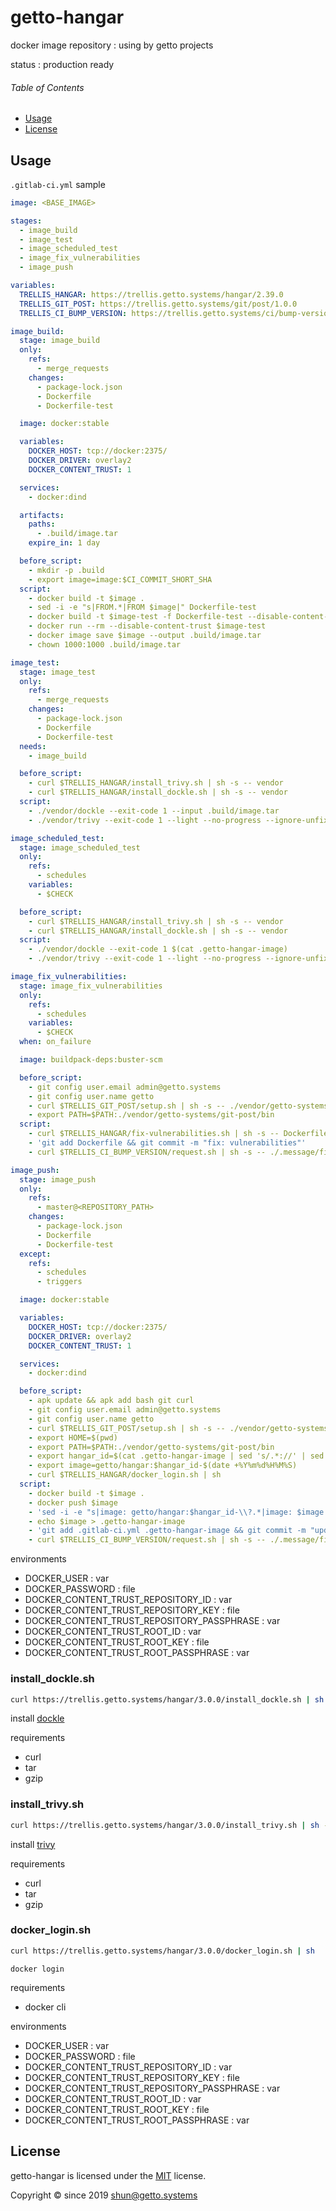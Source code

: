 # getto-hangar

docker image repository : using by getto projects

status : production ready


###### Table of Contents

- [Usage](#Usage)
- [License](#License)


## Usage

`.gitlab-ci.yml` sample

```yaml
image: <BASE_IMAGE>

stages:
  - image_build
  - image_test
  - image_scheduled_test
  - image_fix_vulnerabilities
  - image_push

variables:
  TRELLIS_HANGAR: https://trellis.getto.systems/hangar/2.39.0
  TRELLIS_GIT_POST: https://trellis.getto.systems/git/post/1.0.0
  TRELLIS_CI_BUMP_VERSION: https://trellis.getto.systems/ci/bump-version/1.4.0

image_build:
  stage: image_build
  only:
    refs:
      - merge_requests
    changes:
      - package-lock.json
      - Dockerfile
      - Dockerfile-test

  image: docker:stable

  variables:
    DOCKER_HOST: tcp://docker:2375/
    DOCKER_DRIVER: overlay2
    DOCKER_CONTENT_TRUST: 1

  services:
    - docker:dind

  artifacts:
    paths:
      - .build/image.tar
    expire_in: 1 day

  before_script:
    - mkdir -p .build
    - export image=image:$CI_COMMIT_SHORT_SHA
  script:
    - docker build -t $image .
    - sed -i -e "s|FROM.*|FROM $image|" Dockerfile-test
    - docker build -t $image-test -f Dockerfile-test --disable-content-trust .
    - docker run --rm --disable-content-trust $image-test
    - docker image save $image --output .build/image.tar
    - chown 1000:1000 .build/image.tar

image_test:
  stage: image_test
  only:
    refs:
      - merge_requests
    changes:
      - package-lock.json
      - Dockerfile
      - Dockerfile-test
  needs:
    - image_build

  before_script:
    - curl $TRELLIS_HANGAR/install_trivy.sh | sh -s -- vendor
    - curl $TRELLIS_HANGAR/install_dockle.sh | sh -s -- vendor
  script:
    - ./vendor/dockle --exit-code 1 --input .build/image.tar
    - ./vendor/trivy --exit-code 1 --light --no-progress --ignore-unfixed --input .build/image.tar

image_scheduled_test:
  stage: image_scheduled_test
  only:
    refs:
      - schedules
    variables:
      - $CHECK

  before_script:
    - curl $TRELLIS_HANGAR/install_trivy.sh | sh -s -- vendor
    - curl $TRELLIS_HANGAR/install_dockle.sh | sh -s -- vendor
  script:
    - ./vendor/dockle --exit-code 1 $(cat .getto-hangar-image)
    - ./vendor/trivy --exit-code 1 --light --no-progress --ignore-unfixed $(cat .getto-hangar-image)

image_fix_vulnerabilities:
  stage: image_fix_vulnerabilities
  only:
    refs:
      - schedules
    variables:
      - $CHECK
  when: on_failure

  image: buildpack-deps:buster-scm

  before_script:
    - git config user.email admin@getto.systems
    - git config user.name getto
    - curl $TRELLIS_GIT_POST/setup.sh | sh -s -- ./vendor/getto-systems
    - export PATH=$PATH:./vendor/getto-systems/git-post/bin
  script:
    - curl $TRELLIS_HANGAR/fix-vulnerabilities.sh | sh -s -- Dockerfile
    - 'git add Dockerfile && git commit -m "fix: vulnerabilities"'
    - curl $TRELLIS_CI_BUMP_VERSION/request.sh | sh -s -- ./.message/fix-vulnerabilities.sh

image_push:
  stage: image_push
  only:
    refs:
      - master@<REPOSITORY_PATH>
    changes:
      - package-lock.json
      - Dockerfile
      - Dockerfile-test
  except:
    refs:
      - schedules
      - triggers

  image: docker:stable

  variables:
    DOCKER_HOST: tcp://docker:2375/
    DOCKER_DRIVER: overlay2
    DOCKER_CONTENT_TRUST: 1

  services:
    - docker:dind

  before_script:
    - apk update && apk add bash git curl
    - git config user.email admin@getto.systems
    - git config user.name getto
    - curl $TRELLIS_GIT_POST/setup.sh | sh -s -- ./vendor/getto-systems
    - export HOME=$(pwd)
    - export PATH=$PATH:./vendor/getto-systems/git-post/bin
    - export hangar_id=$(cat .getto-hangar-image | sed 's/.*://' | sed 's/-.*//')
    - export image=getto/hangar:$hangar_id-$(date +%Y%m%d%H%M%S)
    - curl $TRELLIS_HANGAR/docker_login.sh | sh
  script:
    - docker build -t $image .
    - docker push $image
    - 'sed -i -e "s|image: getto/hangar:$hangar_id-\\?.*|image: $image|" .gitlab-ci.yml'
    - echo $image > .getto-hangar-image
    - 'git add .gitlab-ci.yml .getto-hangar-image && git commit -m "update: image"'
    - curl $TRELLIS_CI_BUMP_VERSION/request.sh | sh -s -- ./.message/fix-image.sh
```

environments

- DOCKER_USER : var
- DOCKER_PASSWORD : file
- DOCKER_CONTENT_TRUST_REPOSITORY_ID : var
- DOCKER_CONTENT_TRUST_REPOSITORY_KEY : file
- DOCKER_CONTENT_TRUST_REPOSITORY_PASSPHRASE : var
- DOCKER_CONTENT_TRUST_ROOT_ID : var
- DOCKER_CONTENT_TRUST_ROOT_KEY : file
- DOCKER_CONTENT_TRUST_ROOT_PASSPHRASE : var


### install_dockle.sh

```bash
curl https://trellis.getto.systems/hangar/3.0.0/install_dockle.sh | sh -s -- <path/to/install/dir>
```

install [dockle](https://github.com/goodwithtech/dockle)

requirements

- curl
- tar
- gzip


### install_trivy.sh

```bash
curl https://trellis.getto.systems/hangar/3.0.0/install_trivy.sh | sh -s -- <path/to/install/dir>
```

install [trivy](https://github.com/aquasecurity/trivy)

requirements

- curl
- tar
- gzip


### docker_login.sh

```bash
curl https://trellis.getto.systems/hangar/3.0.0/docker_login.sh | sh
```

`docker login`

requirements

- docker cli

environments

- DOCKER_USER : var
- DOCKER_PASSWORD : file
- DOCKER_CONTENT_TRUST_REPOSITORY_ID : var
- DOCKER_CONTENT_TRUST_REPOSITORY_KEY : file
- DOCKER_CONTENT_TRUST_REPOSITORY_PASSPHRASE : var
- DOCKER_CONTENT_TRUST_ROOT_ID : var
- DOCKER_CONTENT_TRUST_ROOT_KEY : file
- DOCKER_CONTENT_TRUST_ROOT_PASSPHRASE : var


## License

getto-hangar is licensed under the [MIT](LICENSE) license.

Copyright &copy; since 2019 shun@getto.systems
